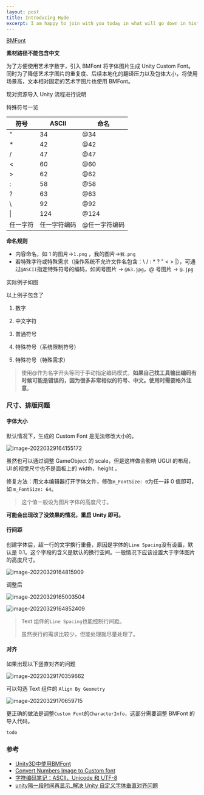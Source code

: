 ```yaml
---
layout: post
title: Introducing Hyde
excerpt: I am happy to join with you today in what will go down in history as the greatest demonstration for freedom in the history of our nation.
---
```


[BMFont](https://www.angelcode.com/products/bmfont/)

**素材路径不能包含中文**

为了方便使用艺术字数字，引入 BMFont 将字体图片生成 Unity Custom Font。同时为了降低艺术字图片的重复度、后续本地化的翻译压力以及包体大小，将使用场景高，文本相对固定的艺术字图片也使用 BMFont。

现对资源导入 Unity 流程进行说明

特殊符号一览

| 符号     | ASCII        | 命名          |
| -------- | ------------ | ------------- |
| "        | 34           | @34           |
| *        | 42           | @42           |
| /        | 47           | @47           |
| <        | 60           | @60           |
| >        | 62           | @62           |
| :        | 58           | @58           |
| ?        | 63           | @63           |
| \        | 92           | @92           |
| \|       | 124          | @124          |
| 任一字符 | 任一字符编码 | @任一字符编码 |

**命名规则**

* 内容命名，如 1 的图片->`1.png` ，我的图片->`我.png`
* 若特殊字符或特殊需求（操作系统不允许文件名包含：\ / : * ? " < > |），可通过`@ASCII`指定特殊符号的编码，如问号图片 -> `@63.jpg`，@ 号图片 -> `@.jpg`

实际例子如图

以上例子包含了

1. 数字

2. 中文字符

3. 普通符号

4. 特殊符号（系统限制符号）

5. 特殊符号（特殊需求）

   

> 使用@作为名字开头等同于手动指定编码模式，**如果自己找工具输出编码有时候可能是错误的，因为很多非常相似的符号、中文。使用时需要格外注意**。



### 尺寸、排版问题

#### 字体大小

默认情况下，生成的 Custom Font 是无法修改大小的。

![image-20220329164155172](https://cdn.jsdelivr.net/gh/Newbility523/PicBed/imgs/image-20220329164155172.png)

虽然也可以通过调整 GameObject 的 scale，但是这样做会影响 UGUI 的布局，UI 的视觉尺寸也不是面板上的 width，height 。

修复方法：用文本编辑器打开字体文件，修改`m_FontSize: 0`为任一非 0 值即可，如 `m_FontSize: 64`。

> 这个值一般设为图片字体的高度尺寸。

**可能会出现改了没效果的情况，重启 Unity 即可。**



#### 行间距

创建字体后，超一行的文字换行重叠，原因是字体的`Line Spacing`没有设置，默认是 0.1。这个字段的含义是默认的换行空间。一般情况下应该设置大于字体图片的高度尺寸。

![image-20220329164815909](https://cdn.jsdelivr.net/gh/Newbility523/PicBed/imgs/image-20220329164815909.png)

调整后

![image-20220329165003504](https://cdn.jsdelivr.net/gh/Newbility523/PicBed/imgs/image-20220329165003504.png)

![image-20220329164852409](https://cdn.jsdelivr.net/gh/Newbility523/PicBed/imgs/image-20220329164852409.png)

> Text 组件的`Line Spacing`也能控制行间距。
>
> 虽然换行的需求比较少，但能处理就尽量处理了。



#### 对齐

如果出现以下竖直对齐的问题

![image-20220329170359662](https://cdn.jsdelivr.net/gh/Newbility523/PicBed/imgs/image-20220329170359662.png)

可以勾选 Text 组件的 `Align By Geometry`

![image-20220329170659715](https://cdn.jsdelivr.net/gh/Newbility523/PicBed/imgs/image-20220329170659715.png)

更正确的做法是调整`Custom Font`的`CharacterInfo`，这部分需要调整 BMFont 的导入代码。

```C#
todo
```



### 参考

* [Unity3D中使用BMFont](https://www.jianshu.com/p/714c3df95658)
* [Convert Numbers Image to Custom font](http://www.hkprogram.com/index2/section74.html)
* [字符编码笔记：ASCII，Unicode 和 UTF-8](http://www.ruanyifeng.com/blog/2007/10/ascii_unicode_and_utf-8.html)
* [unity隔一段时间再显示_解决 Unity 自定义字体垂直对齐问题](https://blog.csdn.net/weixin_35906794/article/details/112459570)